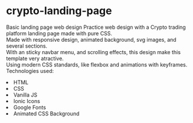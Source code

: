 # crypto-landing-page
Basic landing page web design
Practice web design with a Crypto trading platform landing page made with pure CSS. <br>
Made with responsive design, animated background, svg images, and several sections. <br> With an sticky navbar menu, and scrolling effects, this design make this template very atractive. <br>
Using modern CSS standards, like flexbox and animations with keyframes. <br>
Technologies used:
<li> HTML </li>
<li> CSS </li>
<li> Vanilla JS </li>
<li> Ionic Icons </li>
<li> Google Fonts </li>
<li> Animated CSS Background </li>
